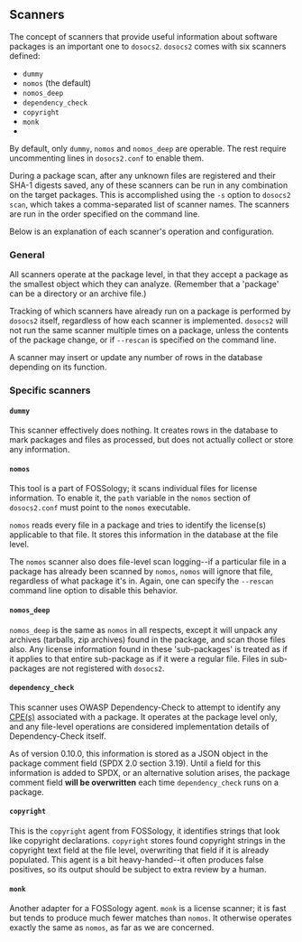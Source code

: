 ## Scanners

The concept of scanners that provide useful information about software packages
is an important one to `dosocs2`. `dosocs2` comes with six scanners defined:

* `dummy`
* `nomos` (the default)
* `nomos_deep`
* `dependency_check`
* `copyright`
* `monk`
* 

By default, only `dummy`, `nomos` and `nomos_deep` are operable. The rest
require uncommenting lines in `dosocs2.conf` to enable them.

During a package scan, after any unknown files are registered and their SHA-1
digests saved, any of these scanners can be run in any combination on the
target packages. This is accomplished using the `-s` option to `dosocs2 scan`,
which takes a comma-separated list of scanner names. The scanners are run
in the order specified on the command line.

Below is an explanation of each scanner's operation and configuration.

### General

All scanners operate at the package level, in that they accept a package as the
smallest object which they can analyze. (Remember that a 'package' can be a
directory or an archive file.)

Tracking of which scanners have already run on a package is performed by
`dosocs2` itself, regardless of how each scanner is implemented. `dosocs2`
will not run the same scanner multiple times on a package, unless the contents
of the package change, or if `--rescan` is specified on the command line.

A scanner may insert or update any number of rows in the database depending on
its function.

### Specific scanners

#### `dummy`

This scanner effectively does nothing. It creates rows in the database to mark
packages and files as processed, but does not actually collect or store any
information.

#### `nomos`

This tool is a part of FOSSology; it scans individual files for license
information. To enable it, the `path` variable in the `nomos` section of
`dosocs2.conf` must point to the `nomos` executable.

`nomos` reads every file in a package and tries to identify the license(s)
applicable to that file. It stores this information in the database at the
file level.

The `nomos` scanner also does file-level scan logging--if a particular file
in a package has already been scanned by `nomos`, `nomos` will ignore that
file, regardless of what package it's in. Again, one can specify the `--rescan`
command line option to disable this behavior.

#### `nomos_deep`

`nomos_deep` is the same as `nomos` in all respects, except it will unpack
any archives (tarballs, zip archives) found in the package, and scan those
files also. Any license information found in these 'sub-packages' is treated as
if it applies to that entire sub-package as if it were a regular file. Files in
sub-packages are not registered with `dosocs2`.

#### `dependency_check`

This scanner uses OWASP Dependency-Check to attempt to identify any
[CPE(s)](https://nvd.nist.gov/cpe.cfm) associated with a package. It operates
at the package level only, and any file-level operations are considered
implementation details of Dependency-Check itself.

As of version 0.10.0, this information is stored as a JSON object in the
package comment field (SPDX 2.0 section 3.19). Until a field for this
information is added to SPDX, or an alternative solution arises, the
package comment field **will be overwritten** each time `dependency_check`
runs on a package.

#### `copyright`

This is the `copyright` agent from FOSSology, it identifies strings that look
like copyright declarations. `copyright` stores found copyright strings in
the copyright text field at the file level, overwriting that field if it is
already populated. This agent is a bit heavy-handed--it often produces
false positives, so its output should be subject to extra review by a human.

#### `monk`

Another adapter for a FOSSology agent. `monk` is a license scanner; it is
fast but tends to produce much fewer matches than `nomos`. It otherwise
operates exactly the same as `nomos`, as far as we are concerned. 
